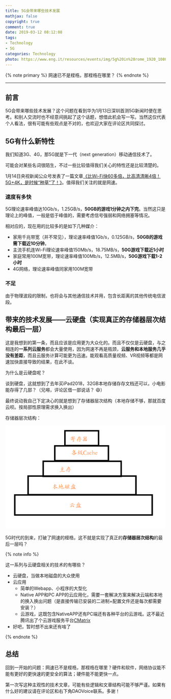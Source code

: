 ```yaml
---
title: 5G会带来哪些技术发展
mathjax: false
copyright: true
comment: true
date: 2019-03-12 08:12:08
tags:
- Technology
- 5G
categories: Technology
photo: https://www.eng.it/resources/events/img/5g%20in%20rome_1920_1080.jpg
---
```


{% note primary %}
网速已不是桎梏，那桎梏在哪里？
{% endnote %}

<!-- more -->

---



## 前言

5G会带来哪些技术发展？这个问题在看到华为1月13日深圳首测5G新闻时便在思考。和别人交流时也不经意间挑起了这个话题，想借此机会写一写。当然这仅代表个人看法，很有可能有些观点是不对的，也欢迎大家在评论区共同探讨。

## 5G有什么新特性

我们知道3G、4G，那5G就是下一代（next generation）移动通信技术了。

可能会对某些名词很陌生，不过一些比较值得我们关心的特性还是比较清楚的。

1月14日央视新闻公众号发表了一篇文章[《比Wi-Fi快60多倍，比高清清晰4倍！5G+4K，是时候“种草”了！》](https://mp.weixin.qq.com/s?__biz=MTI0MDU3NDYwMQ==&mid=2656731598&idx=1&sn=72bb734076a75781355e607bf92ee138&chksm=7a607c284d17f53e6d46151b3cc132984322bab60dcac85a367a3009fc6e0ca710ea29094273&mpshare=1&scene=23&srcid=01140Ws70oMmlIw3GZy71Xup#rd)。值得我们关注的就是网速。

### 速度有多快

5G理论速率峰值达10Gb/s，1.25GB/s，**50GB的游戏1分钟之内下完**。当然这只是理论上的峰值，一般是低于峰值的，需要考虑信号强弱和网络拥塞等情况。

相对应的，现在用的比较多的是如下几种媒介：

- 家用千兆带宽（并不常见），理论速率峰值1Gb/s，0.125GB/s，**50GB的游戏需下载近10分钟**。
- 主流手机连Wi-Fi理论速率峰值150Mb/s，18.75MB/s，**50G游戏下载近1小时**
- 家庭常用100M宽带，理论速率峰值100Mb/s，12.5MB/s，**50G游戏下载1-2小时**
- 4G网络，理论速率峰值同家用100M宽带

### 不足

由于物理波段的限制，也将会与其他通信技术并用，包含长距离的其他传统电信波段。

## 带来的技术发展——云硬盘（实现真正的存储器层次结构最后一层）

这是我想到的第一条，而且应该是应用更为大众化的。而且不仅仅是云硬盘，与之相连的**一系列云服务**都会大量使用，因为网速不再是瓶颈，**云服务和本地服务几乎没有差距**，而且云服务计算可能更为迅速。能观看高质量视频、VR视频等都是网速加快直接导致的结果，在此不谈。

为什么是云硬盘呢？

谈到硬盘，这就想到了去年买iPad2018，32GB本地存储存存文档还可以，小电影能存得了几部？（兄嘚，评论区借一部说话？ :smile:）

最终说动我自己下定决心的就是想到了存储器层次结构（本地存储不够，那就百度云呗。按局部性原理需求换入换出）

存储器层次结构：

![1552395582880](5g-technology-advent/1552395582880.png)

5G时代的到来，打破了网速的桎梏，这不就是实现了真正的**存储器层次结构**的最后一层吗？


{% note info %}


这一系列与云硬盘相关的技术的有哪些？

- 云硬盘，当做本地磁盘的大众使用
- 云应用
  - 简单的Webapp、小程序的大型化
  - Native APP和PC APP的云应用化，需要一套解决方案来解决云端和本地的换入换出问题（是直接传输已安装的二进制+配置文件还是每次都需要安装？）
  - 云游戏，这既包含NativeAPP还有PC端还有各种平台的云游戏。这不最近腾讯出了个云游戏服务平台[CMatrix](https://mp.weixin.qq.com/s?__biz=MzA3NTYzODYzMg==&mid=2653580148&idx=1&sn=14b1a602918bb376dfa53a369252bb43&chksm=84b3b973b3c4306557968d2adfe06206d2d4fc4952b83c7c8b5fbafdf07513b7ad773c88ad74&mpshare=1&scene=23&srcid=#rd)
- 好吧，暂时想不出来还有啥了

{% endnote %}






## 总结

回到一开始的问题：网速已不是桎梏，那桎梏在哪里？硬件和软件，网络协议能不能有更好的更快速的更安全的算法；硬件能不能更快一点。

第一次写这种主观性的技术文章，可能有些逻辑和文章结构可能不够严谨。如果有什么好的建议请在评论区和右下角DAOVoice联系。多谢！
